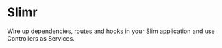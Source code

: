 # Slimr
Wire up dependencies, routes and hooks in your Slim application and use Controllers as Services.